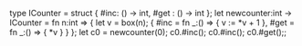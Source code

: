 type ICounter = struct { #inc: () -> int, #get : () -> int };
let newcounter:int -> ICounter =
    fn n:int =>
        { let v = box(n);
            { 
                #inc = fn _:() => { v := *v + 1 }, 
                #get = fn _:() => { *v }
            }
        };
let c0 = newcounter(0);
    c0.#inc(); 
    c0.#inc();
    c0.#get();;
